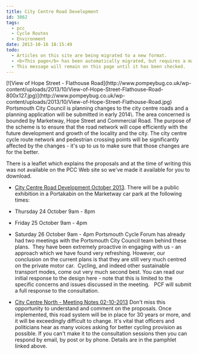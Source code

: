 ```yaml
---
title: City Centre Road Development
id: 3862
tags:
  - pcc
  - Cycle Routes
  - Environment
date: 2013-10-16 18:15:49
todo:
  - Articles on this site are being migrated to a new format.
  - <b>This page</b> has been automatically migrated, but requires a manual check-&amp;-tune to ensure the format and links all work as expected.
  - This message will remain on this page until it has been checked.
---
```


<div>[![View of Hope Street - Flathouse Road](http://www.pompeybug.co.uk/wp-content/uploads/2013/10/View-of-Hope-Street-Flathouse-Road-800x127.jpg)](http://www.pompeybug.co.uk/wp-content/uploads/2013/10/View-of-Hope-Street-Flathouse-Road.jpg)</div>
Portsmouth City Council is planning changes to the city centre roads and a planning application will be submitted in early 2014\. The area concerned is bounded by Marketway, Hope Street and Commercial Road. The purpose of the scheme is to ensure that the road network will cope efficiently with the future development and growth of the locality and the city. The city centre cycle route network and pedestrian crossing points will be significantly affected by the changes - it's up to us to make sure that those changes are for the better.

There is a leaflet which explains the proposals and at the time of writing this was not available on the PCC Web site so we've made it available for you to download.

*   [City Centre Road Development October 2013](http://www.pompeybug.co.uk/wp-content/uploads/2013/10/CityCentreRoadLeaflet-web.pdf).
There will be a public exhibition in a Portakabin on the Marketway car park at the following times:

*   Thursday 24 October 9am - 8pm
*   Friday 25 October 9am - 4pm
*   Saturday 26 October 9am - 4pm
Portsmouth Cycle Forum has already had two meetings with the Portsmouth City Council team behind these plans.  They have been extremely proactive in engaging with us - an approach which we have found very refreshing. However, our conclusion on the current plans is that they are still very much centred on the private motor car.  Cycling, and indeed other sustainable transport modes, come out very much second best. You can read our initial response to the design here - note that this is limited to the specific concerns and issues discussed in the meeting.   PCF will submit a full response to the consultation.

*   [City Centre North - Meeting Notes 02-10-2013](http://www.pompeybug.co.uk/wp-content/uploads/2013/10/City-Centre-North-2013-10-2.pdf)
Don't miss this opportunity to understand and comment on the proposals. Once implemented, this road system will be in place for 30 years or more, and it will be exceedingly difficult to change. It's vital that officers and politicians hear as many voices asking for better cycling provision as possible. If you can't make it to the consultation sessions then you can respond by email, by post or by phone. Details are in the pamphlet linked above.